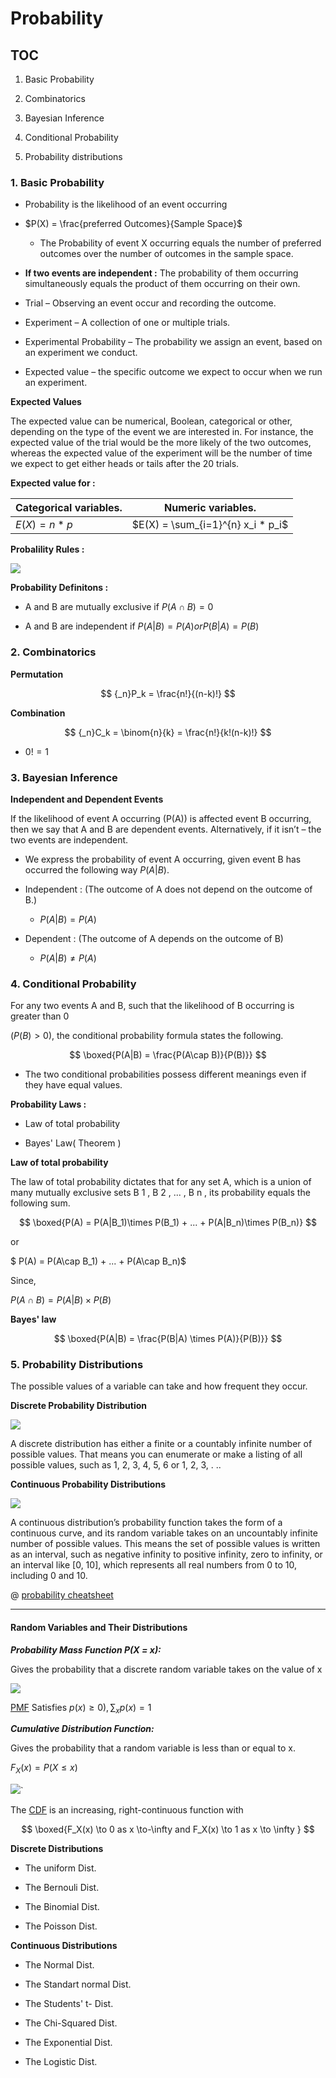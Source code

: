 # Probability

## TOC

1. Basic Probability

2. Combinatorics

3. Bayesian Inference

4. Conditional Probability

5. Probability distributions



### 1. Basic Probability

- Probability is the likelihood of an event occurring

- $P(X) = \frac{preferred Outcomes}{Sample Space}$
  
  - The Probability of event X occurring equals the number of preferred outcomes over the number of outcomes in the sample space.

- **If two events are independent :** The probability of them occurring simultaneously equals the product of them occurring on their own.

- Trial – Observing an event occur and recording the outcome.

- Experiment – A collection of one or multiple trials.

- Experimental Probability – The probability we assign an event, based on an experiment we conduct.

- Expected value – the specific outcome we expect to occur when we run an experiment.

**Expected Values**

The expected value can be numerical, Boolean, categorical or other, depending on the type of the event we are interested in. For instance, the expected value of the trial would be the more likely of the two outcomes, whereas the expected value of the experiment will be the number of time we expect to get either heads or tails after the 20 trials.

**Expected value for :**

| Categorical variables. | Numeric variables.                |
| ---------------------- | --------------------------------- |
| $E(X) = n * p$         | $E(X) = \sum_{i=1}^{n} x_i * p_i$ |

**Probalility Rules :**

![](assets/probability_rules.png)



**Probability Definitons :**

- A and B are mutually exclusive if $P(A\cap B) = 0$

- A and B are independent if $P(A|B) = P(A) or P(B|A) = P(B)$

### 2. Combinatorics

**Permutation**

$$
{_n}P_k = \frac{n!}{(n-k)!}
$$

**Combination**

$$
{_n}C_k = \binom{n}{k} = \frac{n!}{k!(n-k)!}
$$

- $0! = 1$



### 3. Bayesian Inference

**Independent and Dependent Events**

If the likelihood of event A occurring (P(A)) is affected event B occurring, then we say that A and B are dependent events. Alternatively, if it isn’t – the two events are independent.

- We express the probability of event A occurring, given event B has occurred the following way $P(A|B)$.

- Independent : (The outcome of A does not depend on the outcome of B.)
  
  - $P(A|B) = P(A)$

- Dependent : (The outcome of A depends on the outcome of B)
  
  - $P(A|B) \ne P(A)$ 

### 4. Conditional Probability

For any two events A and B, such that the likelihood of B occurring is greater than 0 

$(P(B)\gt0)$, the conditional probability formula states the following.

$$
\boxed{P(A|B) = \frac{P(A\cap B)}{P(B)}}
$$

- The two conditional probabilities possess different meanings even if they have equal values.



**Probability Laws :**

- Law of total probability

- Bayes' Law( Theorem )



**Law of total probability**

The law of total probability dictates that for any set A, which is a union of many mutually exclusive sets B 1 , B 2 , ... , B n , its probability equals the following sum.

$$
\boxed{P(A) = P(A|B_1)\times P(B_1) + ... + P(A|B_n)\times P(B_n)}
$$

 or

$ P(A) = P(A\cap B_1) + ... + P(A\cap B_n)$

Since,

 $P(A\cap B) = P(A|B) \times P(B)$

**Bayes' law**

$$
\boxed{P(A|B) = \frac{P(B|A) \times P(A)}{P(B)}}
$$



### 5. Probability Distributions

The possible values of a variable can take and how frequent they occur.



**Discrete Probability Distribution**

![](assets/discretePD.jpg)

A discrete distribution has either a finite or a countably infinite number of possible values. That means you can enumerate or make a listing of all possible values, such as 1, 2, 3, 4, 5, 6 or 1, 2, 3, . ..



**Continuous Probability Distributions**

![](assets/continuousPD.jpg)

A continuous distribution’s probability function takes the form of a continuous curve, and its random variable takes on an uncountably infinite number of possible values. This means the set of possible values is written as an interval, such as negative infinity to positive infinity, zero to infinity, or an interval like [0, 10], which represents all real numbers from 0 to 10, including 0 and 10.

@ [probability cheatsheet](https://www.dummies.com/education/math/probability/probability-for-dummies-cheat-sheet/)

---

#### Random Variables and Their Distributions

***Probability Mass Function P(X = x):***

Gives the probability that a discrete random variable takes on the value of x

![](assets/pmf.png)

[PMF](https://i.stack.imgur.com/7FoIQ.png) Satisfies $p(x)\ge 0), \sum_x p(x) = 1$



***Cumulative Distribution Function:***

Gives the probability that a random variable is less than or equal to x.

$F_X(x) = P(X \le x)$

![](assets/cdf.png)`

The [CDF](http://probabilitycourse.com/images/chapter3/CDF-geometric_b.png) is an increasing, right-continuous function with

$$
\boxed{F_X(x) \to 0 as x \to-\infty and F_X(x) \to 1 as x \to \infty }
$$



**Discrete Distributions**

- The uniform Dist.

- The Bernouli Dist.

- The Binomial Dist.

- The Poisson Dist.

**Continuous Distributions**

- The Normal Dist.

- The Standart normal Dist.

- The Students' t- Dist.

- The Chi-Squared Dist.

- The Exponential Dist.

- The Logistic Dist.


